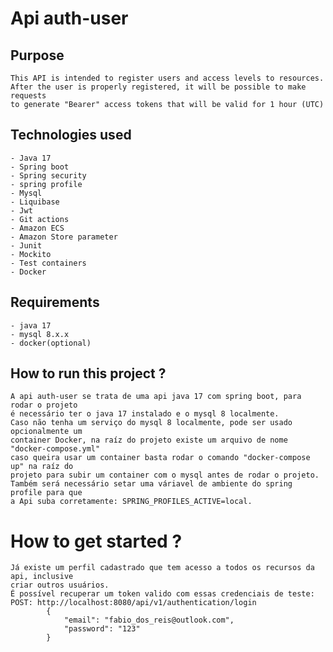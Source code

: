# Api auth-user

## Purpose
    This API is intended to register users and access levels to resources.
    After the user is properly registered, it will be possible to make requests
    to generate "Bearer" access tokens that will be valid for 1 hour (UTC)


## Technologies used
    - Java 17
    - Spring boot
    - Spring security
    - spring profile
    - Mysql
    - Liquibase
    - Jwt
    - Git actions
    - Amazon ECS
    - Amazon Store parameter
    - Junit
    - Mockito
    - Test containers
    - Docker

## Requirements
    - java 17
    - mysql 8.x.x
    - docker(optional)

## How to run this project ?
    A api auth-user se trata de uma api java 17 com spring boot, para rodar o projeto
    é necessário ter o java 17 instalado e o mysql 8 localmente.
    Caso não tenha um serviço do mysql 8 localmente, pode ser usado opcionalmente um
    container Docker, na raíz do projeto existe um arquivo de nome "docker-compose.yml"
    caso queira usar um container basta rodar o comando "docker-compose up" na raíz do
    projeto para subir um container com o mysql antes de rodar o projeto.
    Também será necessário setar uma váriavel de ambiente do spring profile para que
    a Api suba corretamente: SPRING_PROFILES_ACTIVE=local.

# How to get started ?
    Já existe um perfil cadastrado que tem acesso a todos os recursos da api, inclusive
    criar outros usuários.
    É possível recuperar um token valido com essas credenciais de teste:
    POST: http://localhost:8080/api/v1/authentication/login
            {
                "email": "fabio_dos_reis@outlook.com",
                "password": "123"
            }

    

